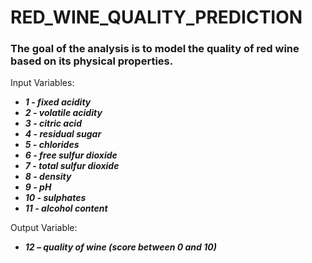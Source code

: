 # RED_WINE_QUALITY_PREDICTION

### The goal of the analysis is to model the quality of red wine based on its physical properties.


Input Variables:
<b><i>
+ 1 - fixed acidity 
+ 2 - volatile acidity 
+ 3 - citric acid 
+ 4 - residual sugar
+ 5 - chlorides
+ 6 - free sulfur dioxide
+ 7 - total sulfur dioxide
+ 8 - density
+ 9 - pH
+ 10 - sulphates
+ 11 - alcohol content
</b></i>

Output Variable:
<b><i>
+ 12 – quality of wine (score between 0 and 10)
</b></i>

